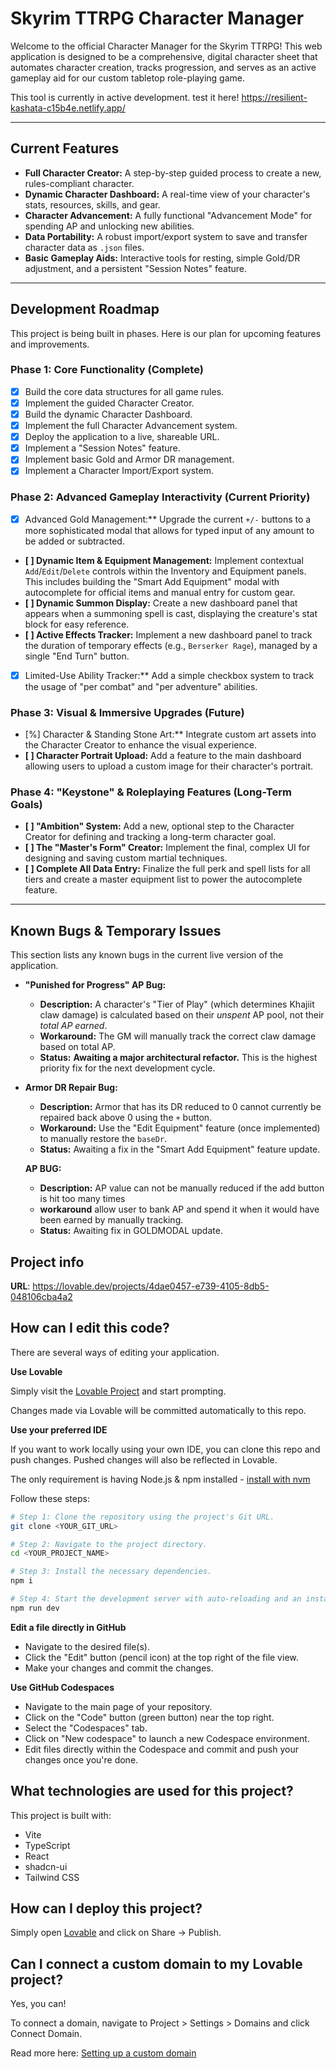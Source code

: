 # Skyrim TTRPG Character Manager

Welcome to the official Character Manager for the Skyrim TTRPG! This web application is designed to be a comprehensive, digital character sheet that automates character creation, tracks progression, and serves as an active gameplay aid for our custom tabletop role-playing game.

This tool is currently in active development. test it here! https://resilient-kashata-c15b4e.netlify.app/


---

## Current Features

*   **Full Character Creator:** A step-by-step guided process to create a new, rules-compliant character.
*   **Dynamic Character Dashboard:** A real-time view of your character's stats, resources, skills, and gear.
*   **Character Advancement:** A fully functional "Advancement Mode" for spending AP and unlocking new abilities.
*   **Data Portability:** A robust import/export system to save and transfer character data as `.json` files.
*   **Basic Gameplay Aids:** Interactive tools for resting, simple Gold/DR adjustment, and a persistent "Session Notes" feature.

---

## Development Roadmap

This project is being built in phases. Here is our plan for upcoming features and improvements.

### **Phase 1: Core Functionality (Complete)**
*   [x] Build the core data structures for all game rules.
*   [x] Implement the guided Character Creator.
*   [x] Build the dynamic Character Dashboard.
*   [x] Implement the full Character Advancement system.
*   [x] Deploy the application to a live, shareable URL.
*   [x] Implement a "Session Notes" feature.
*   [x] Implement basic Gold and Armor DR management.
*   [x] Implement a Character Import/Export system.

### **Phase 2: Advanced Gameplay Interactivity (Current Priority)**
*   [x] Advanced Gold Management:** Upgrade the current `+/-` buttons to a more sophisticated modal that allows for typed input of any amount to be added or subtracted.
*   **[ ] Dynamic Item & Equipment Management:** Implement contextual `Add`/`Edit`/`Delete` controls within the Inventory and Equipment panels. This includes building the "Smart Add Equipment" modal with autocomplete for official items and manual entry for custom gear.
*   **[ ] Dynamic Summon Display:** Create a new dashboard panel that appears when a summoning spell is cast, displaying the creature's stat block for easy reference.
*   **[ ] Active Effects Tracker:** Implement a new dashboard panel to track the duration of temporary effects (e.g., `Berserker Rage`), managed by a single "End Turn" button.
*   [x] Limited-Use Ability Tracker:** Add a simple checkbox system to track the usage of "per combat" and "per adventure" abilities.

### **Phase 3: Visual & Immersive Upgrades (Future)**
*   [%] Character & Standing Stone Art:** Integrate custom art assets into the Character Creator to enhance the visual experience.
*   **[ ] Character Portrait Upload:** Add a feature to the main dashboard allowing users to upload a custom image for their character's portrait.

### **Phase 4: "Keystone" & Roleplaying Features (Long-Term Goals)**
*   **[ ] "Ambition" System:** Add a new, optional step to the Character Creator for defining and tracking a long-term character goal.
*   **[ ] The "Master's Form" Creator:** Implement the final, complex UI for designing and saving custom martial techniques.
*   **[ ] Complete All Data Entry:** Finalize the full perk and spell lists for all tiers and create a master equipment list to power the autocomplete feature.

---

## Known Bugs & Temporary Issues

This section lists any known bugs in the current live version of the application.

*   **"Punished for Progress" AP Bug:**
    *   **Description:** A character's "Tier of Play" (which determines Khajiit claw damage) is calculated based on their *unspent* AP pool, not their *total AP earned*.
    *   **Workaround:** The GM will manually track the correct claw damage based on total AP.
    *   **Status:** **Awaiting a major architectural refactor.** This is the highest priority fix for the next development cycle.

*   **Armor DR Repair Bug:**
    *   **Description:** Armor that has its DR reduced to 0 cannot currently be repaired back above 0 using the `+` button.
    *   **Workaround:** Use the "Edit Equipment" feature (once implemented) to manually restore the `baseDr`.
    *   **Status:** Awaiting a fix in the "Smart Add Equipment" feature update.
 
    **AP BUG:**
    *   **Description:** AP value can not be manually reduced if the add button is hit too many times
    *   **workaround** allow user to bank AP and spend it when it would have been earned by manually tracking.
    *   **Status:** Awaiting fix in GOLDMODAL update.






























## Project info

**URL**: https://lovable.dev/projects/4dae0457-e739-4105-8db5-048106cba4a2

## How can I edit this code?

There are several ways of editing your application.

**Use Lovable**

Simply visit the [Lovable Project](https://lovable.dev/projects/4dae0457-e739-4105-8db5-048106cba4a2) and start prompting.

Changes made via Lovable will be committed automatically to this repo.

**Use your preferred IDE**

If you want to work locally using your own IDE, you can clone this repo and push changes. Pushed changes will also be reflected in Lovable.

The only requirement is having Node.js & npm installed - [install with nvm](https://github.com/nvm-sh/nvm#installing-and-updating)

Follow these steps:

```sh
# Step 1: Clone the repository using the project's Git URL.
git clone <YOUR_GIT_URL>

# Step 2: Navigate to the project directory.
cd <YOUR_PROJECT_NAME>

# Step 3: Install the necessary dependencies.
npm i

# Step 4: Start the development server with auto-reloading and an instant preview.
npm run dev
```

**Edit a file directly in GitHub**

- Navigate to the desired file(s).
- Click the "Edit" button (pencil icon) at the top right of the file view.
- Make your changes and commit the changes.

**Use GitHub Codespaces**

- Navigate to the main page of your repository.
- Click on the "Code" button (green button) near the top right.
- Select the "Codespaces" tab.
- Click on "New codespace" to launch a new Codespace environment.
- Edit files directly within the Codespace and commit and push your changes once you're done.

## What technologies are used for this project?

This project is built with:

- Vite
- TypeScript
- React
- shadcn-ui
- Tailwind CSS

## How can I deploy this project?

Simply open [Lovable](https://lovable.dev/projects/4dae0457-e739-4105-8db5-048106cba4a2) and click on Share -> Publish.

## Can I connect a custom domain to my Lovable project?

Yes, you can!

To connect a domain, navigate to Project > Settings > Domains and click Connect Domain.

Read more here: [Setting up a custom domain](https://docs.lovable.dev/tips-tricks/custom-domain#step-by-step-guide)

